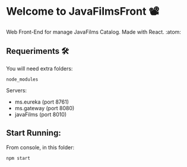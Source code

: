 # Welcome to JavaFilmsFront :film_projector:

Web Front-End for manage JavaFilms Catalog. Made with React. :atom:

## Requeriments :hammer_and_wrench:

You will need extra folders:

```
node_modules
```

Servers:

- ms.eureka (port 8761)
- ms.gateway (port 8080)
- javaFilms (port 8010)

## Start Running:

From console, in this folder:

```
npm start
```

